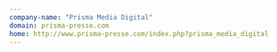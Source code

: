 ```yaml
---
company-name: "Prisma Media Digital"
domain: prisma-presse.com
home: http://www.prisma-presse.com/index.php?prisma_media_digital
---
```





